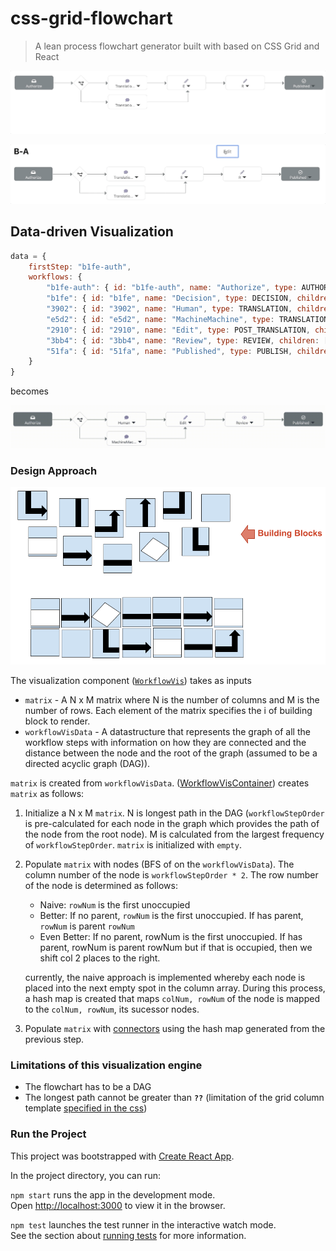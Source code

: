 # css-grid-flowchart

> A lean process flowchart generator built with based on CSS Grid and React

![css-grid-flowchart demo of permuations](/resource/04-04-demo-permutations.gif)

![css-grid-flowchart demo for plus sign](/resource/04-04-demo-plus-sign.gif)

## Data-driven Visualization

```javascript
data = {
    firstStep: "b1fe-auth",
    workflows: {
        "b1fe-auth": { id: "b1fe-auth", name: "Authorize", type: AUTHORIZE, children: ["b1fe"] },
        "b1fe": { id: "b1fe", name: "Decision", type: DECISION, children: ["3902", "e5d2"] },
        "3902": { id: "3902", name: "Human", type: TRANSLATION, children: [ "2910"] },
        "e5d2": { id: "e5d2", name: "MachineMachine", type: TRANSLATION, children: ["3bb4"] },
        "2910": { id: "2910", name: "Edit", type: POST_TRANSLATION, children: ["3bb4"] },
        "3bb4": { id: "3bb4", name: "Review", type: REVIEW, children: ["51fa"] },
        "51fa": { id: "51fa", name: "Published", type: PUBLISH, children: [] }
    }
}
```

becomes

![css-grid-flowchart example workflow](/resource/example-workflow.png)

### Design Approach

![css-grid-flowchart design approach](/resource/designApproach.png)

The visualization component ([`WorkflowVis`](/src/components/WorkflowVis.tsx)) takes as inputs

- `matrix` - A N x M matrix where N is the number of columns and M is the number of rows. Each element of the matrix specifies the i of building block to render.
- `workflowVisData` - A datastructure that represents the graph of all the workflow steps with information on how they are connected and the distance between the node and the root of the graph (assumed to be a directed acyclic graph (DAG)).

`matrix` is created from `workflowVisData`. ([WorkflowVisContainer](/src/components/WorkflowVisContainer.tsx)) creates `matrix` as follows:

1. Initialize a N x M `matrix`. N is longest path in the DAG (`workflowStepOrder` is pre-calculated for each node in the graph which provides the path of the node from the root node). M is calculated from the largest frequency of `workflowStepOrder`. `matrix` is initialized with `empty`.
2. Populate `matrix` with nodes (BFS of on the `workflowVisData`). The column number of the node is `workflowStepOrder * 2`. The row number of the node is determined as follows:

    - Naive: `rowNum` is the first unoccupied
    - Better: If no parent, `rowNum` is the first unoccupied. If has parent, `rowNum` is parent `rowNum`
    - Even Better: If no parent, rowNum is the first unoccupied. If has parent, rowNum is parent rowNum but if that is occupied, then we shift col 2 places to the right.

    currently, the naive approach is implemented whereby each node is placed into the next empty spot in the column array.  During this process, a hash map is created that maps `colNum, rowNum` of the node is mapped to the `colNum, rowNum`, its sucessor nodes.
3. Populate `matrix` with [connectors](/src/components/connectors.tsx) using the hash map generated from the previous step.

### Limitations of this visualization engine

- The flowchart has to be a DAG
- The longest path cannot be greater than **`??`** (limitation of the grid column template [specified in the css](https://github.com/xiaoyunyang/css-grid-flowchart/blob/492615aa19da89874bcaa48c46141ddd2dc4d41a/src/components/styles/workflowVis.css#L8-L10))

### Run the Project

This project was bootstrapped with [Create React App](https://github.com/facebook/create-react-app).

In the project directory, you can run:

`npm start` runs the app in the development mode.<br>
Open [http://localhost:3000](http://localhost:3000) to view it in the browser.

`npm test` launches the test runner in the interactive watch mode.<br>
See the section about [running tests](https://facebook.github.io/create-react-app/docs/running-tests) for more information.